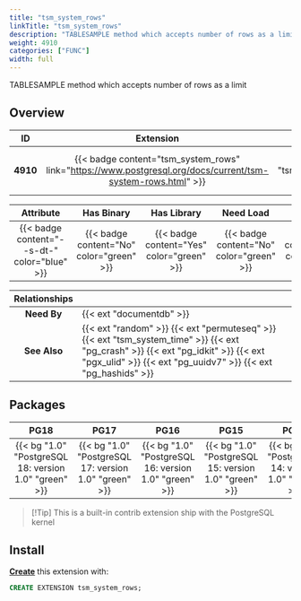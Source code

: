 ```yaml
---
title: "tsm_system_rows"
linkTitle: "tsm_system_rows"
description: "TABLESAMPLE method which accepts number of rows as a limit"
weight: 4910
categories: ["FUNC"]
width: full
---
```


TABLESAMPLE method which accepts number of rows as a limit


## Overview

|    ID    | Extension |  Package   | Version |        Category        |           License            |       Language       |
|:--------:|:---------:|:----------:|:-------:|:----------------------:|:----------------------------:|:--------------------:|
| **4910** | {{< badge content="tsm_system_rows" link="https://www.postgresql.org/docs/current/tsm-system-rows.html" >}} | {{< ext "tsm_system_rows" >}} | `1.0` | {{< category "FUNC" >}} | {{< license "PostgreSQL" >}} | {{< language "C" >}} |


|  Attribute | Has Binary | Has Library | Need Load | Has DDL | Relocatable | Trusted |
|:----------:|:----------:|:-----------:|:---------:|:-------:|:-----------:|:-------:|
| {{< badge content="--s-dt-" color="blue" >}} | {{< badge content="No" color="green" >}} | {{< badge content="Yes" color="green" >}} | {{< badge content="No" color="green" >}} | {{< badge content="Yes" color="green" >}} | {{< badge content="no" color="red" >}} | {{< badge content="yes" color="green" >}} |


| **Relationships** |   |
|:-----------------:|:----|
|    **Need By**    | {{< ext "documentdb" >}} |
|   **See Also**    | {{< ext "random" >}} {{< ext "permuteseq" >}} {{< ext "tsm_system_time" >}} {{< ext "pg_crash" >}} {{< ext "pg_idkit" >}} {{< ext "pgx_ulid" >}} {{< ext "pg_uuidv7" >}} {{< ext "pg_hashids" >}} |


## Packages

| **PG18** | **PG17** | **PG16** | **PG15** | **PG14** | **PG13** |
|:--------:|:--------:|:--------:|:--------:|:--------:|:--------:|
| {{< bg "1.0" "PostgreSQL 18: version 1.0" "green" >}} | {{< bg "1.0" "PostgreSQL 17: version 1.0" "green" >}} | {{< bg "1.0" "PostgreSQL 16: version 1.0" "green" >}} | {{< bg "1.0" "PostgreSQL 15: version 1.0" "green" >}} | {{< bg "1.0" "PostgreSQL 14: version 1.0" "green" >}} | {{< bg "1.0" "PostgreSQL 13: version 1.0" "green" >}} |

> [!Tip] This is a built-in contrib extension ship with the PostgreSQL kernel


## Install

[**Create**](https://ext.pgsty.com/usage/create) this extension with:

```sql
CREATE EXTENSION tsm_system_rows;
```
